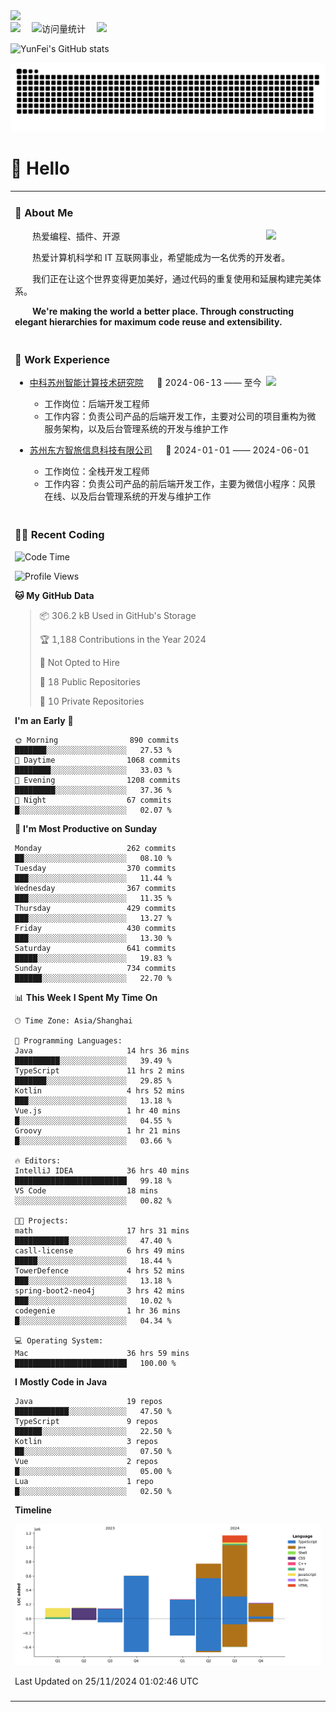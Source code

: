   <!-- dynamic typing effect 动态打字效果 -->
  <div>
    <a href="http://yunfei.plus">
      <img src="https://readme-typing-svg.demolab.com?font=Fira+Code&pause=1000&width=435&lines=console.log(%22Hello%2C%20World%22);祝您今天愉快!&center=true&size=27" />
    </a>
  </div>

  <div>
    <a href="http://yunfei.plus/"><img src="https://img.shields.io/badge/Website-博客-8c36db" /></a>&emsp;
    <!-- visitor -->
    <img src="https://komarev.com/ghpvc/?username=yunfeidog&label=Views&color=orange&style=flat" alt="访问量统计" />&emsp;
    <!-- wakatime -->    
    <a href="https://wakatime.com/@yunfeidog"><img src="https://wakatime.com/badge/user/42d0678c-368b-448b-9a77-5d21c5b55352.svg" /></a>
  </div>

![YunFei's GitHub stats](https://github-readme-stats.vercel.app/api?username=yunfeidog)

![snake](./dist/github-contribution-grid-snake.svg)

#  🙋 Hello

<table>


<tr><td>

### 🤺 About Me

<img align="right" width="88" src="https://cdn.jsdelivr.net/gh/yunfeidog/yunfeidog/assets/images/jobs.png" />

<p>&emsp;&emsp;热爱编程、插件、开源</p>
<p>&emsp;&emsp;热爱计算机科学和 IT 互联网事业，希望能成为一名优秀的开发者。</p>
<p>&emsp;&emsp;我们正在让这个世界变得更加美好，通过代码的重复使用和延展构建完美体系。</p>
<p>&emsp;&emsp;<strong>We're making the world a better place. Through constructing elegant hierarchies for maximum code reuse and extensibility.</strong></p>

</td></tr> 

<tr><td>

### 🏢 Work Experience

<img align="right" width="88" src="https://cdn.jsdelivr.net/gh/yunfeidog/yunfeidog/assets/images/yuanze.png" />

- [中科苏州智能计算技术研究院](http://iict.ac.cn/sy) &emsp; 📌 2024-06-13 —— 至今

  - 工作岗位：后端开发工程师
  - 工作内容：负责公司产品的后端开发工作，主要对公司的项目重构为微服务架构，以及后台管理系统的开发与维护工作

- [苏州东方智旅信息科技有限公司](http://www.leyoobao.com/) &emsp; 📌 2024-01-01 —— 2024-06-01

    - 工作岗位：全栈开发工程师
    - 工作内容：负责公司产品的前后端开发工作，主要为微信小程序：风景在线、以及后台管理系统的开发与维护工作


</td></tr>

<tr><td>

### 👩‍💻 Recent Coding
<!--START_SECTION:waka-->
![Code Time](http://img.shields.io/badge/Code%20Time-2%2C117%20hrs%2057%20mins-blue)

![Profile Views](http://img.shields.io/badge/Profile%20Views-0-blue)

**🐱 My GitHub Data** 

> 📦 306.2 kB Used in GitHub's Storage 
 > 
> 🏆 1,188 Contributions in the Year 2024
 > 
> 🚫 Not Opted to Hire
 > 
> 📜 18 Public Repositories 
 > 
> 🔑 10 Private Repositories 
 > 
**I'm an Early 🐤** 

```text
🌞 Morning                890 commits         ███████░░░░░░░░░░░░░░░░░░   27.53 % 
🌆 Daytime                1068 commits        ████████░░░░░░░░░░░░░░░░░   33.03 % 
🌃 Evening                1208 commits        █████████░░░░░░░░░░░░░░░░   37.36 % 
🌙 Night                  67 commits          █░░░░░░░░░░░░░░░░░░░░░░░░   02.07 % 
```
📅 **I'm Most Productive on Sunday** 

```text
Monday                   262 commits         ██░░░░░░░░░░░░░░░░░░░░░░░   08.10 % 
Tuesday                  370 commits         ███░░░░░░░░░░░░░░░░░░░░░░   11.44 % 
Wednesday                367 commits         ███░░░░░░░░░░░░░░░░░░░░░░   11.35 % 
Thursday                 429 commits         ███░░░░░░░░░░░░░░░░░░░░░░   13.27 % 
Friday                   430 commits         ███░░░░░░░░░░░░░░░░░░░░░░   13.30 % 
Saturday                 641 commits         █████░░░░░░░░░░░░░░░░░░░░   19.83 % 
Sunday                   734 commits         ██████░░░░░░░░░░░░░░░░░░░   22.70 % 
```


📊 **This Week I Spent My Time On** 

```text
🕑︎ Time Zone: Asia/Shanghai

💬 Programming Languages: 
Java                     14 hrs 36 mins      ██████████░░░░░░░░░░░░░░░   39.49 % 
TypeScript               11 hrs 2 mins       ███████░░░░░░░░░░░░░░░░░░   29.85 % 
Kotlin                   4 hrs 52 mins       ███░░░░░░░░░░░░░░░░░░░░░░   13.18 % 
Vue.js                   1 hr 40 mins        █░░░░░░░░░░░░░░░░░░░░░░░░   04.55 % 
Groovy                   1 hr 21 mins        █░░░░░░░░░░░░░░░░░░░░░░░░   03.66 % 

🔥 Editors: 
IntelliJ IDEA            36 hrs 40 mins      █████████████████████████   99.18 % 
VS Code                  18 mins             ░░░░░░░░░░░░░░░░░░░░░░░░░   00.82 % 

🐱‍💻 Projects: 
math                     17 hrs 31 mins      ████████████░░░░░░░░░░░░░   47.40 % 
casll-license            6 hrs 49 mins       █████░░░░░░░░░░░░░░░░░░░░   18.44 % 
TowerDefence             4 hrs 52 mins       ███░░░░░░░░░░░░░░░░░░░░░░   13.18 % 
spring-boot2-neo4j       3 hrs 42 mins       ███░░░░░░░░░░░░░░░░░░░░░░   10.02 % 
codegenie                1 hr 36 mins        █░░░░░░░░░░░░░░░░░░░░░░░░   04.34 % 

💻 Operating System: 
Mac                      36 hrs 59 mins      █████████████████████████   100.00 % 
```

**I Mostly Code in Java** 

```text
Java                     19 repos            ████████████░░░░░░░░░░░░░   47.50 % 
TypeScript               9 repos             ██████░░░░░░░░░░░░░░░░░░░   22.50 % 
Kotlin                   3 repos             ██░░░░░░░░░░░░░░░░░░░░░░░   07.50 % 
Vue                      2 repos             █░░░░░░░░░░░░░░░░░░░░░░░░   05.00 % 
Lua                      1 repo              █░░░░░░░░░░░░░░░░░░░░░░░░   02.50 % 
```



**Timeline**

![Lines of Code chart](https://raw.githubusercontent.com/yunfeidog/yunfeidog/main/assets/bar_graph.png)


 Last Updated on 25/11/2024 01:02:46 UTC
<!--END_SECTION:waka-->

</td></tr>




<tr><td>

